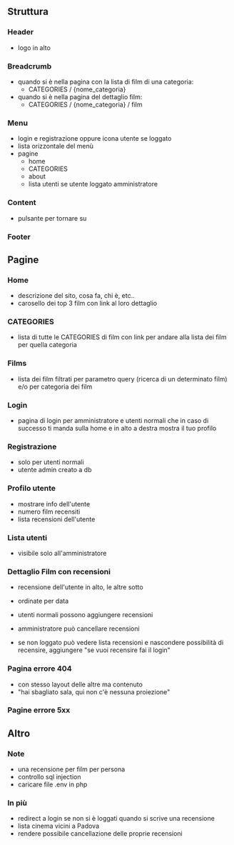 ## Struttura

### Header

-   logo in alto

### Breadcrumb

-   quando si è nella pagina con la lista di film di una categoria:
    -   CATEGORIES / {nome_categoria}
-   quando si è nella pagina del dettaglio film:
    -   CATEGORIES / {nome_categoria} / film

### Menu

-   login e registrazione oppure icona utente se loggato
-   lista orizzontale del menù
-   pagine
    -   home
    -   CATEGORIES
    -   about
    -   lista utenti se utente loggato amministratore

### Content

-   pulsante per tornare su

### Footer

## Pagine

### Home

-   descrizione del sito, cosa fa, chi è, etc..
-   carosello dei top 3 film con link al loro dettaglio

### CATEGORIES

-   lista di tutte le CATEGORIES di film con link per andare alla lista dei film per quella categoria

### Films

-   lista dei film filtrati per parametro query (ricerca di un determinato film) e/o per categoria dei film

### Login

-   pagina di login per amministratore e utenti normali
    che in caso di successo ti manda sulla home e in alto a destra mostra il tuo profilo

### Registrazione

-   solo per utenti normali
-   utente admin creato a db

### Profilo utente

-   mostrare info dell'utente
-   numero film recensiti
-   lista recensioni dell'utente

### Lista utenti

-   visibile solo all'amministratore

### Dettaglio Film con recensioni

-   recensione dell'utente in alto, le altre sotto
-   ordinate per data
-   utenti normali possono aggiungere recensioni
-   amministratore può cancellare recensioni

-   se non loggato può vedere lista recensioni e nascondere possibilità di recensire, aggiungere "se vuoi recensire fai il login"

### Pagina errore 404

-   con stesso layout delle altre ma contenuto
-   "hai sbagliato sala, qui non c'è nessuna proiezione"

### Pagine errore 5xx

## Altro

### Note

-   una recensione per film per persona
-   controllo sql injection
-   caricare file .env in php

### In più

-   redirect a login se non si è loggati quando si scrive una recensione
-   lista cinema vicini a Padova
-   rendere possibile cancellazione delle proprie recensioni
